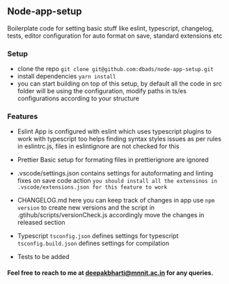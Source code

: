 ## Node-app-setup
  Boilerplate code for setting basic stuff like eslint, typescript, changelog, tests, editor configuration for auto format on save, standard extensions etc

### Setup

- clone the repo `git clone git@github.com:dbads/node-app-setup.git`
- install dependencies `yarn install`
- you can start building on top of this setup, by default all the code in src folder will be using the configuration, modify paths in ts/es configurations according to your structure

### Features

- Eslint
  App is configured with eslint which uses typescript plugins to work with typescript too
  helps finding syntax styles issues as per rules in eslintrc.js, files in eslintignore are not checked for this

- Prettier
  Basic setup for formating
  files in prettierignore are ignored

- .vscode/settings.json
  contains settings for autoformating and linting fixes on save code action
  `you should install all the extensinos in .vscode/extensions.json for this feature to work`

- CHANGELOG.md
  here you can keep track of changes in app
  use `npm version` to create new versions and the script in .gtihub/scripts/versionCheck.js accordingly move the changes in released section

- Typescript
  `tsconfig.json` defines settings for typescript
  `tsconfig.build.json` defines settings for compilation

- Tests
  to be added

#### Feel free to reach to me at <a href="mailto:deepakbharti@mnnit.ac.in"> deepakbharti@mnnit.ac.in </a> for any queries.